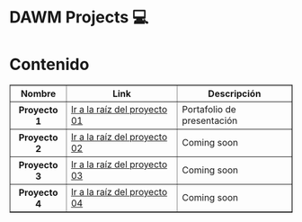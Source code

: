 # DAWM Projects :computer:


# Contenido

<table border="1" align="center">
<tr>
 <th>Nombre</th>
 <th>Link</th>
 <th>Descripción</th>
</tr>

<tr>
 <th>Proyecto 1</th>
 <td>
  <a href="https://github.com/Nick451109/dawm-repo/tree/main/proyecto01" target="_blank" >Ir a la raíz del proyecto 01</a>
 </td>
 <td>Portafolio de presentación</td>
</tr>

<tr>
 <th>Proyecto 2</th>
 <td>
  <a href="https://github.com/Nick451109/dawm-repo/tree/main/proyecto02">Ir a la raíz del proyecto 02</a>
  <td>Coming soon</td>
 </td>
</tr>

<tr>
 <th>Proyecto 3</th>
 <td>
  <a href="https://github.com/Nick451109/dawm-repo/tree/main/proyecto03">Ir a la raíz del proyecto 03</a>
  <td>Coming soon</td>
 </td>
</tr>

<tr>
 <th>Proyecto 4</th>
 <td>
  <a href="https://github.com/Nick451109/dawm-repo/tree/main/proyecto04">Ir a la raíz del proyecto 04</a>
  <td>Coming soon</td>
 </td>
</tr>

</table>


